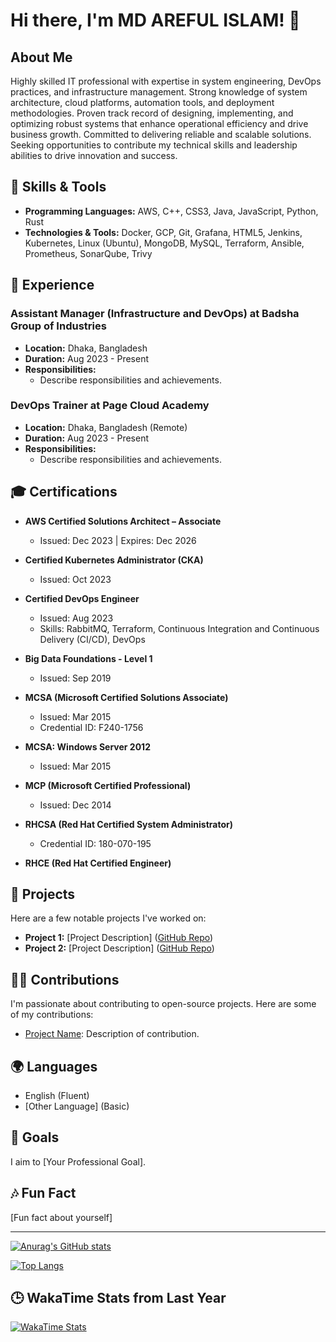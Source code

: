 # Hi there, I'm MD AREFUL ISLAM! 👋

## About Me

Highly skilled IT professional with expertise in system engineering, DevOps practices, and infrastructure management. Strong knowledge of system architecture, cloud platforms, automation tools, and deployment methodologies. Proven track record of designing, implementing, and optimizing robust systems that enhance operational efficiency and drive business growth. Committed to delivering reliable and scalable solutions. Seeking opportunities to contribute my technical skills and leadership abilities to drive innovation and success.

## 🔧 Skills & Tools

- **Programming Languages:** AWS, C++, CSS3, Java, JavaScript, Python, Rust
- **Technologies & Tools:** Docker, GCP, Git, Grafana, HTML5, Jenkins, Kubernetes, Linux (Ubuntu), MongoDB, MySQL, Terraform, Ansible, Prometheus, SonarQube, Trivy

## 💼 Experience

### Assistant Manager (Infrastructure and DevOps) at Badsha Group of Industries
- **Location:** Dhaka, Bangladesh
- **Duration:** Aug 2023 - Present
- **Responsibilities:**
  - Describe responsibilities and achievements.

### DevOps Trainer at Page Cloud Academy
- **Location:** Dhaka, Bangladesh (Remote)
- **Duration:** Aug 2023 - Present
- **Responsibilities:**
  - Describe responsibilities and achievements.

## 🎓 Certifications

- **AWS Certified Solutions Architect – Associate**
  - Issued: Dec 2023 | Expires: Dec 2026

- **Certified Kubernetes Administrator (CKA)**
  - Issued: Oct 2023

- **Certified DevOps Engineer**
  - Issued: Aug 2023
  - Skills: RabbitMQ, Terraform, Continuous Integration and Continuous Delivery (CI/CD), DevOps

- **Big Data Foundations - Level 1**
  - Issued: Sep 2019

- **MCSA (Microsoft Certified Solutions Associate)**
  - Issued: Mar 2015
  - Credential ID: F240-1756

- **MCSA: Windows Server 2012**
  - Issued: Mar 2015

- **MCP (Microsoft Certified Professional)**
  - Issued: Dec 2014

- **RHCSA (Red Hat Certified System Administrator)**
  - Credential ID: 180-070-195

- **RHCE (Red Hat Certified Engineer)**

## 🚀 Projects

Here are a few notable projects I've worked on:

- **Project 1:** [Project Description] ([GitHub Repo](Link))
- **Project 2:** [Project Description] ([GitHub Repo](Link))

## 👯‍♀️ Contributions

I'm passionate about contributing to open-source projects. Here are some of my contributions:

- [Project Name](Link): Description of contribution.

## 🌍 Languages

- English (Fluent)
- [Other Language] (Basic)

## 🎯 Goals

I aim to [Your Professional Goal].

## 🎶 Fun Fact

[Fun fact about yourself]

---

[![Anurag's GitHub stats](https://github-readme-stats.vercel.app/api?username=arifislam007&show_icons=true&theme=radical)](https://github.com/anuraghazra/github-readme-stats)

[![Top Langs](https://github-readme-stats.vercel.app/api/top-langs/?username=arifislam007&layout=compact)](https://github.com/anuraghazra/github-readme-stats)

## 🕒 WakaTime Stats from Last Year

[![WakaTime Stats](https://wakatime.com/badge/user/arifislam007)](https://wakatime.com/@your_username)

